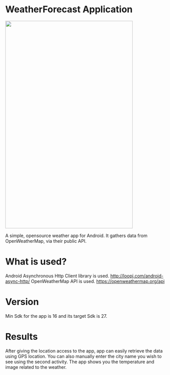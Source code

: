 # WeatherForecast Application
<img src="WeatherApp-Gif.gif" width="400" height="650">

A simple, opensource weather app for Android. It gathers data from OpenWeatherMap, via their public API.
# What is used?
Android Asynchronous Http Client library is used. http://loopj.com/android-async-http/
OpenWeatherMap API is used. https://openweathermap.org/api

# Version
Min Sdk for the app is 16 and its target Sdk is 27.

# Results
After giving the location access to the app, app can easily retrieve the data using GPS location. You can also manually enter the city name you wish to see using the second activity. The app shows you the temperature and image related to the weather.

